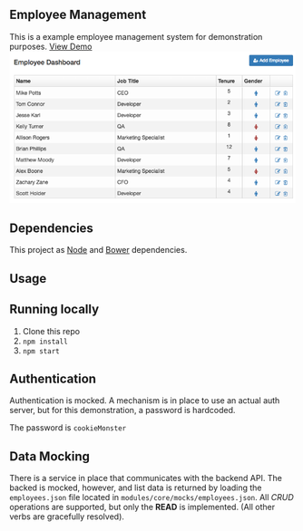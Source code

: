 ## Employee Management
This is a example employee management system for demonstration purposes. [View Demo](https://jsfiddle.net/eugenistoc/kb2bsc8e/61/embedded/result/#show)
![Screenshot](https://github.com/genu/Employee-Management/blob/master/screenshot.png)

## Dependencies
This project as [Node](https://nodejs.org/en/) and [Bower](http://bower.io/) dependencies.
 
## Usage
## Running locally
1. Clone this repo
2. `npm install`
3. `npm start`

## Authentication
Authentication is mocked. A mechanism is in place to use an actual auth server, but for this demonstration, a password is hardcoded.

The password is `cookieMonster`

## Data Mocking
There is a service in place that communicates with the backend API. The backed is mocked, however, and list data is returned by loading the `employees.json` file located in `modules/core/mocks/employees.json`. All *CRUD* operations are supported, but only the **READ** is implemented. (All other verbs are gracefully resolved). 
